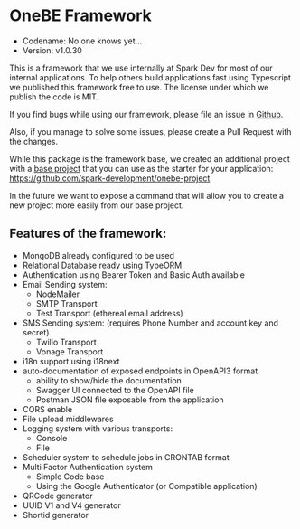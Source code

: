 # OneBE Framework

- Codename: No one knows yet...
- Version: v1.0.30

This is a framework that we use internally at Spark Dev for most of our internal applications. To help others build
applications fast using Typescript we published this framework free to use. The license under which we publish the code
is MIT.

If you find bugs while using our framework, please file an issue in
[Github](https://github.com/spark-development/onebe/issues).

Also, if you manage to solve some issues, please create a Pull Request with the changes.

While this package is the framework base, we created an additional project with
a [base project](https://github.com/spark-development/onebe-project) that you can use as the starter for your
application: https://github.com/spark-development/onebe-project

In the future we want to expose a command that will allow you to create a new project more easily from our base project.

## Features of the framework:

- MongoDB already configured to be used
- Relational Database ready using TypeORM
- Authentication using Bearer Token and Basic Auth available
- Email Sending system:
  - NodeMailer
  - SMTP Transport
  - Test Transport (ethereal email address)
- SMS Sending system: (requires Phone Number and account key and secret)
  - Twilio Transport
  - Vonage Transport
- i18n support using i18next
- auto-documentation of exposed endpoints in OpenAPI3 format
  - ability to show/hide the documentation
  - Swagger UI connected to the OpenAPI file
  - Postman JSON file exposable from the application
- CORS enable
- File upload middlewares
- Logging system with various transports:
  - Console
  - File
- Scheduler system to schedule jobs in CRONTAB format
- Multi Factor Authentication system
  - Simple Code base
  - Using the Google Authenticator (or Compatible application)
- QRCode generator
- UUID V1 and V4 generator
- Shortid generator


